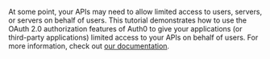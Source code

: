 At some point, your APIs may need to allow limited access to users, servers, or servers on behalf of users. This tutorial demonstrates how to use the OAuth 2.0 authorization features of Auth0 to give your applications (or third-party applications) limited access to your APIs on behalf of users. For more information, check out [our documentation](https://auth0.com/docs/api-auth).